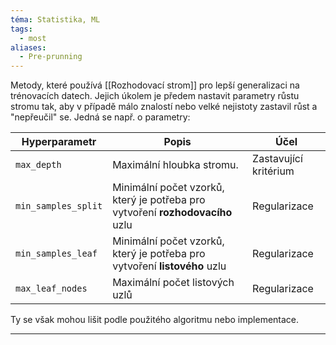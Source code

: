 ```yaml
---
téma: Statistika, ML
tags:
  - most
aliases:
  - Pre-prunning
---
```

Metody, které používá [[Rozhodovací strom]] pro lepší generalizaci na trénovacích datech. Jejich úkolem je předem nastavit parametry růstu stromu tak, aby v případě málo znalostí nebo velké nejistoty zastavil růst a "nepřeučil" se. Jedná se např. o parametry:

| Hyperparametr       | Popis                                                                         | Účel                  |
| ------------------- | ----------------------------------------------------------------------------- | --------------------- |
| `max_depth`         | Maximální hloubka stromu.                                                     | Zastavující kritérium |
| `min_samples_split` | Minimální počet vzorků, který je potřeba pro vytvoření **rozhodovacího** uzlu | Regularizace          |
| `min_samples_leaf`  | Minimální počet vzorků, který je potřeba pro vytvoření **listového** uzlu     | Regularizace          |
| `max_leaf_nodes`    | Maximální počet listových uzlů                                                | Regularizace          |

Ty se však mohou lišit podle použitého algoritmu nebo implementace.
- - -
